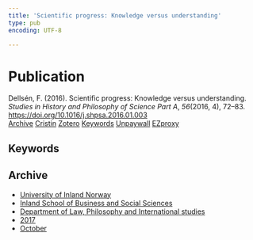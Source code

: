```yaml
---
title: 'Scientific progress: Knowledge versus understanding'
type: pub
encoding: UTF-8

---
```

<h1>Publication</h1>
<article id="csl-bib-container-TMB6Y9QL" class="csl-bib-container">
  <div class="csl-bib-body"> <div class="csl-entry">Dellsén, F. (2016). Scientific progress: Knowledge versus understanding. <i>Studies in History and Philosophy of Science Part A</i>, <i>56</i>(2016, 4), 72–83. <a href="https://doi.org/10.1016/j.shpsa.2016.01.003">https://doi.org/10.1016/j.shpsa.2016.01.003</a></div> </div>
  <div class="csl-bib-buttons">
    <a href="#taxonomy-article-TMB6Y9QL" alt="archive" class="csl-bib-button">Archive</a>
    <a href="https://app.cristin.no/results/show.jsf?id=1503961" alt="Cristin" class="csl-bib-button">Cristin</a>
    <a href="http://zotero.org/groups/5881554/items/TMB6Y9QL" alt="Zotero" class="csl-bib-button">Zotero</a>
    <a href="#keywords-article-TMB6Y9QL" alt="keywords" class="csl-bib-button">Keywords</a>
    <a href="https://philpapers.org/archive/DELSPK.pdf" alt="Unpaywall" class="csl-bib-button">Unpaywall</a>
    <a href="https://philpapers.org/archive/DELSPK.pdf" alt="EZproxy" class="csl-bib-button">EZproxy</a>
  </div>
  <div id="csl-bib-meta-container-TMB6Y9QL"></div>
</article>
<div id="csl-bib-meta-TMB6Y9QL" class="csl-bib-meta">
  <article id="keywords-article-TMB6Y9QL" class="keywords-article">
    <h1>Keywords</h1>
    
  </article>
  <article id="taxonomy-article-TMB6Y9QL" class="taxonomy-article">
    <h1>Archive</h1>
    <ul>
      <li>
        <a href="/en/archive/?key=3DCRN523">University of Inland Norway</a>
      </li>
      <li>
        <a href="/en/archive/?key=DU8Q9LN9">Inland School of Business and Social Sciences</a>
      </li>
      <li>
        <a href="/en/archive/?key=ITYAG68H">Department of Law, Philosophy and International studies</a>
      </li>
      <li>
        <a href="/en/archive/?key=XDLKZVSJ">2017</a>
      </li>
      <li>
        <a href="/en/archive/?key=W8I2DF74">October</a>
      </li>
    </ul>
  </article>
</div>
